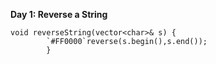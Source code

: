 **Day 1: Reverse a String**
```      
void reverseString(vector<char>& s) {
        `#FF0000`reverse(s.begin(),s.end());  
        }
```

